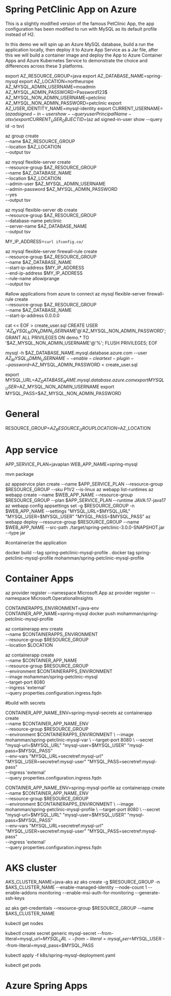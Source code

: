 # Spring PetClinic App on Azure 

This is a slightly modified version of the famous PetClinic App, the app configuration has been modified to run with MySQL as its default profile instead of H2. 

In this demo we will spin up an Azure MySQL database, build a run the application locally, then deploy it to Azure App Service as a Jar file, after this we will build a container image and deploy the App to Azure Container Apps and Azure Kubernetes Service to demonstrate the choice and differences across these 3 platforms. 



export AZ_RESOURCE_GROUP=java
export AZ_DATABASE_NAME=spring-mysql
export AZ_LOCATION=northeurope
AZ_MYSQL_ADMIN_USERNAME=moadmin
AZ_MYSQL_ADMIN_PASSWORD=Password123$
AZ_MYSQL_NON_ADMIN_USERNAME=petclinic
AZ_MYSQL_NON_ADMIN_PASSWORD=petclinic
export AZ_USER_IDENTITY_NAME=mysql-identity
export CURRENT_USERNAME=$(az ad signed-in-user show --query userPrincipalName -o tsv)
export CURRENT_USER_OBJECTID=$(az ad signed-in-user show --query id -o tsv)



az group create \
    --name $AZ_RESOURCE_GROUP \
    --location $AZ_LOCATION \
    --output tsv



az mysql flexible-server create \
    --resource-group $AZ_RESOURCE_GROUP \
    --name $AZ_DATABASE_NAME \
    --location $AZ_LOCATION \
    --admin-user $AZ_MYSQL_ADMIN_USERNAME \
    --admin-password $AZ_MYSQL_ADMIN_PASSWORD \
    --yes \
    --output tsv


az mysql flexible-server db create \
    --resource-group $AZ_RESOURCE_GROUP \
    --database-name petclinic \
    --server-name $AZ_DATABASE_NAME \
    --output tsv


MY_IP_ADDRESS=`curl ifconfig.co/`


az mysql flexible-server firewall-rule create \
    --resource-group $AZ_RESOURCE_GROUP \
    --name $AZ_DATABASE_NAME \
    --start-ip-address $MY_IP_ADDRESS \
    --end-ip-address $MY_IP_ADDRESS \
    --rule-name allowiprange \
    --output tsv

#allow applications from azure to connect 
az mysql flexible-server firewall-rule create \
    --resource-group $AZ_RESOURCE_GROUP \
    --name $AZ_DATABASE_NAME \
    --start-ip-address 0.0.0.0


cat << EOF > create_user.sql
CREATE USER '$AZ_MYSQL_NON_ADMIN_USERNAME'@'%' IDENTIFIED BY '$AZ_MYSQL_NON_ADMIN_PASSWORD';
GRANT ALL PRIVILEGES ON demo.* TO '$AZ_MYSQL_NON_ADMIN_USERNAME'@'%';
FLUSH PRIVILEGES;
EOF

mysql -h $AZ_DATABASE_NAME.mysql.database.azure.com --user $AZ_MYSQL_ADMIN_USERNAME --enable-cleartext-plugin --password=$AZ_MYSQL_ADMIN_PASSWORD < create_user.sql



export MYSQL_URL=$AZ_DATABASE_NAME.mysql.database.azure.com
export MYSQL_USER=$AZ_MYSQL_NON_ADMIN_USERNAME
export MYSQL_PASS=$AZ_MYSQL_NON_ADMIN_PASSWORD

# General 
RESOURCE_GROUP=$AZ_RESOURCE_GROUP
LOCATION=$AZ_LOCATION

# App service 
APP_SERVICE_PLAN=javaplan
WEB_APP_NAME=spring-mysql


mvn package

az appservice plan create --name $APP_SERVICE_PLAN --resource-group $RESOURCE_GROUP --sku P1V2 --is-linux
az webapp list-runtimes
az webapp create --name $WEB_APP_NAME --resource-group $RESOURCE_GROUP --plan $APP_SERVICE_PLAN --runtime JAVA:17-java17
az webapp config appsettings set -g $RESOURCE_GROUP -n $WEB_APP_NAME --settings "MYSQL_URL=$MYSQL_URL" "MYSQL_USER=$MYSQL_USER" "MYSQL_PASS=$MYSQL_PASS"
az webapp deploy --resource-group $RESOURCE_GROUP --name $WEB_APP_NAME --src-path ./target/spring-petclinic-3.0.0-SNAPSHOT.jar --type jar


#containerize the application 

docker build --tag spring-petclinic-mysql-profile . 
docker tag spring-petclinic-mysql-profile mohamman/spring-petclinic-mysql-profile

# Container Apps 

az provider register --namespace Microsoft.App
az provider register --namespace Microsoft.OperationalInsights






CONTAINERAPPS_ENVIRONMENT=java-env
CONTAINER_APP_NAME=spring-mysql
docker push mohamman/spring-petclinic-mysql-profile


az containerapp env create \
  --name $CONTAINERAPPS_ENVIRONMENT \
  --resource-group $RESOURCE_GROUP \
  --location $LOCATION


az containerapp create \
  --name $CONTAINER_APP_NAME \
  --resource-group $RESOURCE_GROUP \
  --environment $CONTAINERAPPS_ENVIRONMENT \
  --image mohamman/spring-petclinic-mysql \
  --target-port 8080 \
  --ingress 'external' \
  --query properties.configuration.ingress.fqdn



#build with secrets 

CONTAINER_APP_NAME_ENV=spring-mysql-secrets
az containerapp create \
  --name $CONTAINER_APP_NAME_ENV \
  --resource-group $RESOURCE_GROUP \
  --environment $CONTAINERAPPS_ENVIRONMENT \
  --image mohamman/spring-petclinic-mysql-var \
  --target-port 8080 \
  --secret "mysql-url=$MYSQL_URL" "mysql-user=$MYSQL_USER" "mysql-pass=$MYSQL_PASS" \
  --env-vars "MYSQL_URL=secretref:mysql-url" "MYSQL_USER=secretref:mysql-user" "MYSQL_PASS=secretref:mysql-pass" \
  --ingress 'external' \
  --query properties.configuration.ingress.fqdn


CONTAINER_APP_NAME_ENV=spring-mysql-porfile
az containerapp create \
  --name $CONTAINER_APP_NAME_ENV \
  --resource-group $RESOURCE_GROUP \
  --environment $CONTAINERAPPS_ENVIRONMENT \
  --image mohamman/spring-petclinic-mysql-profile \
  --target-port 8080 \
  --secret "mysql-url=$MYSQL_URL" "mysql-user=$MYSQL_USER" "mysql-pass=$MYSQL_PASS" \
  --env-vars "MYSQL_URL=secretref:mysql-url" "MYSQL_USER=secretref:mysql-user" "MYSQL_PASS=secretref:mysql-pass" \
  --ingress 'external' \
  --query properties.configuration.ingress.fqdn




# AKS cluster 
AKS_CLUSTER_NAME=java-aks
az aks create -g $RESOURCE_GROUP -n $AKS_CLUSTER_NAME --enable-managed-identity --node-count 1 --enable-addons monitoring --enable-msi-auth-for-monitoring  --generate-ssh-keys

az aks get-credentials --resource-group $RESOURCE_GROUP --name $AKS_CLUSTER_NAME

kubectl get nodes



kubectl create secret generic mysql-secret --from-literal=mysql_url=$MYSQL_URL --from-literal=mysql_user=$MYSQL_USER --from-literal=mysql_pass=$MYSQL_PASS

kubectl apply -f k8s/spring-mysql-deployment.yaml

kubectl get pods



# Azure Spring Apps 
